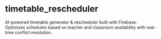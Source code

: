 # timetable_rescheduler
AI-powered timetable generator &amp; rescheduler built with Firebase. Optimizes schedules based on teacher and classroom availability with real-time conflict resolution.
